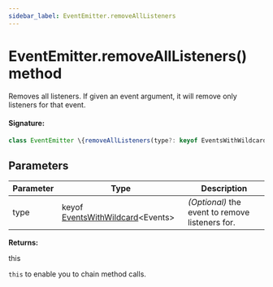 ```yaml
---
sidebar_label: EventEmitter.removeAllListeners
---
```


# EventEmitter.removeAllListeners() method

Removes all listeners. If given an event argument, it will remove only listeners for that event.

#### Signature:

```typescript
class EventEmitter \{removeAllListeners(type?: keyof EventsWithWildcard<Events>): this;\}
```

## Parameters

| Parameter | Type                                                                        | Description                                     |
| --------- | --------------------------------------------------------------------------- | ----------------------------------------------- |
| type      | keyof [EventsWithWildcard](./puppeteer.eventswithwildcard.md)&lt;Events&gt; | _(Optional)_ the event to remove listeners for. |

**Returns:**

this

`this` to enable you to chain method calls.
